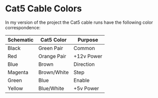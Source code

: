 # Cat5 Cable Colors

In my version of the project the Cat5 cable runs have the following color correspondence:

| Schematic | Cat5 Color | Purpose |
| --- | --- | --- |
| Black | Green Pair | Common |
| Red | Orange Pair | +12v Power |
| Blue | Brown | Direction |
| Magenta | Brown/White | Step |
| Green | Blue | Enable |
| Yellow | Blue/White | +5v Power |
